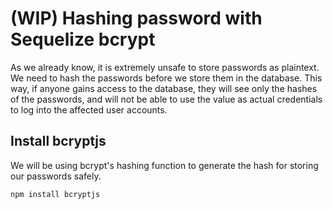 # (WIP) Hashing password with Sequelize bcrypt

<!-- https://sequelize.org/master/manual/getters-setters-virtuals.html#setters -->

As we already know, it is extremely unsafe to store passwords as plaintext. We need to hash the passwords before we store them in the database. This way, if anyone gains access to the database, they will see only the hashes of the passwords, and will not be able to use the value as actual credentials to log into the affected user accounts.

## Install bcryptjs

We will be using bcrypt's hashing function to generate the hash for storing our passwords safely.

`npm install bcryptjs`
